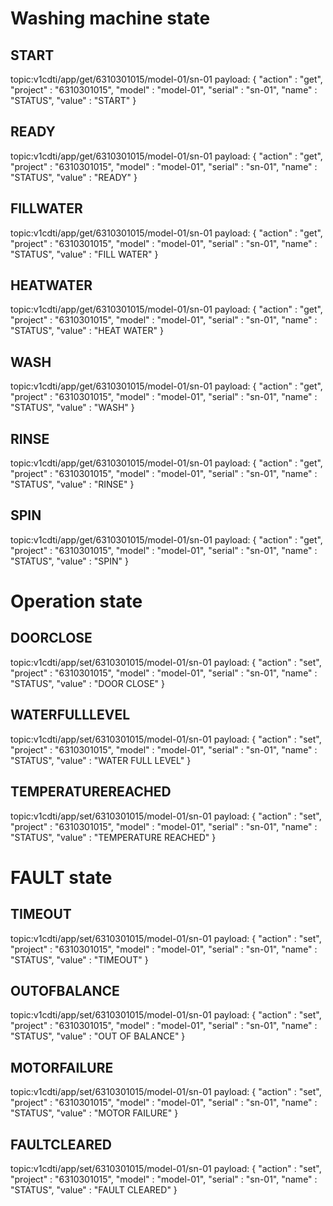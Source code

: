 # Washing machine state

## START
topic:v1cdti/app/get/6310301015/model-01/sn-01
payload: {
    "action"    :   "get",
    "project"   :   "6310301015",
    "model"     :   "model-01",
    "serial"    :   "sn-01",
    "name"      :   "STATUS",
    "value"     :   "START"
}

## READY
topic:v1cdti/app/get/6310301015/model-01/sn-01
payload: {
    "action"    :   "get",
    "project"   :   "6310301015",
    "model"     :   "model-01",
    "serial"    :   "sn-01",
    "name"      :   "STATUS",
    "value"     :   "READY"
}

## FILLWATER
topic:v1cdti/app/get/6310301015/model-01/sn-01
payload: {
    "action"    :   "get",
    "project"   :   "6310301015",
    "model"     :   "model-01",
    "serial"    :   "sn-01",
    "name"      :   "STATUS",
    "value"     :   "FILL WATER"
}

## HEATWATER
topic:v1cdti/app/get/6310301015/model-01/sn-01
payload: {
    "action"    :   "get",
    "project"   :   "6310301015",
    "model"     :   "model-01",
    "serial"    :   "sn-01",
    "name"      :   "STATUS",
    "value"     :   "HEAT WATER"
}

## WASH
topic:v1cdti/app/get/6310301015/model-01/sn-01
payload: {
    "action"    :   "get",
    "project"   :   "6310301015",
    "model"     :   "model-01",
    "serial"    :   "sn-01",
    "name"      :   "STATUS",
    "value"     :   "WASH"
}

## RINSE
topic:v1cdti/app/get/6310301015/model-01/sn-01
payload: {
    "action"    :   "get",
    "project"   :   "6310301015",
    "model"     :   "model-01",
    "serial"    :   "sn-01",
    "name"      :   "STATUS",
    "value"     :   "RINSE"
}

## SPIN
topic:v1cdti/app/get/6310301015/model-01/sn-01
payload: {
    "action"    :   "get",
    "project"   :   "6310301015",
    "model"     :   "model-01",
    "serial"    :   "sn-01",
    "name"      :   "STATUS",
    "value"     :   "SPIN"
}

# Operation state

## DOORCLOSE
topic:v1cdti/app/set/6310301015/model-01/sn-01
payload: {
    "action"    :   "set",
    "project"   :   "6310301015",
    "model"     :   "model-01",
    "serial"    :   "sn-01",
    "name"      :   "STATUS",
    "value"     :   "DOOR CLOSE"
}

## WATERFULLLEVEL
topic:v1cdti/app/set/6310301015/model-01/sn-01
payload: {
    "action"    :   "set",
    "project"   :   "6310301015",
    "model"     :   "model-01",
    "serial"    :   "sn-01",
    "name"      :   "STATUS",
    "value"     :   "WATER FULL LEVEL"
}

## TEMPERATUREREACHED
topic:v1cdti/app/set/6310301015/model-01/sn-01
payload: {
    "action"    :   "set",
    "project"   :   "6310301015",
    "model"     :   "model-01",
    "serial"    :   "sn-01",
    "name"      :   "STATUS",
    "value"     :   "TEMPERATURE REACHED"
}


# FAULT state

## TIMEOUT
topic:v1cdti/app/set/6310301015/model-01/sn-01
payload: {
    "action"    :   "set",
    "project"   :   "6310301015",
    "model"     :   "model-01",
    "serial"    :   "sn-01",
    "name"      :   "STATUS",
    "value"     :   "TIMEOUT"
}

## OUTOFBALANCE
topic:v1cdti/app/set/6310301015/model-01/sn-01
payload: {
    "action"    :   "set",
    "project"   :   "6310301015",
    "model"     :   "model-01",
    "serial"    :   "sn-01",
    "name"      :   "STATUS",
    "value"     :   "OUT OF BALANCE"
}

## MOTORFAILURE
topic:v1cdti/app/set/6310301015/model-01/sn-01
payload: {
    "action"    :   "set",
    "project"   :   "6310301015",
    "model"     :   "model-01",
    "serial"    :   "sn-01",
    "name"      :   "STATUS",
    "value"     :   "MOTOR FAILURE"
}

## FAULTCLEARED
topic:v1cdti/app/set/6310301015/model-01/sn-01
payload: {
    "action"    :   "set",
    "project"   :   "6310301015",
    "model"     :   "model-01",
    "serial"    :   "sn-01",
    "name"      :   "STATUS",
    "value"     :   "FAULT CLEARED"
}